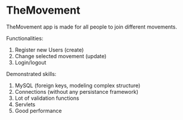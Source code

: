 # TheMovement
TheMovement app is made for all people to join different movements.

Functionalities:
1. Register new Users (create)
2. Change selected movement (update)
3. Login/logout

Demonstrated skills:
1. MySQL (foreign keys, modeling complex structure)
2. Connections (without any persistance framework)
3. Lot of validation functions
4. Servlets 
5. Good performance
